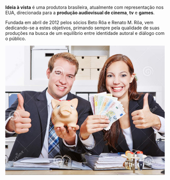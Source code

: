 
<div class="row">
<div class="col">

<p>
<strong>Ideia à vista</strong> é uma produtora brasileira, atualmente com representação nos EUA, direcionada para a <strong>produção audiovisual de cinema</strong>, <strong>tv</strong> e <strong>games</strong>.
</p>

<p>
Fundada em abril de 2012 pelos sócios Beto Rôa e Renato M. Rôa, vem dedicando-se a estes objetivos, primando sempre pela qualidade de suas produções na busca de um equilíbrio entre identidade autoral e diálogo com o público.
</p>

</div>

<div class="col-img">
  <img src='img/about.jpg'>
  </div>
</div>

